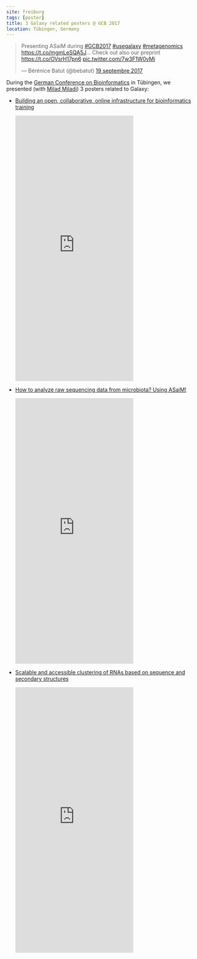 ```yaml
---
site: freiburg
tags: [poster]
title: 3 Galaxy related posters @ GCB 2017
location: Tübingen, Germany
---
```


<blockquote class="twitter-tweet" data-lang="fr"><p lang="en" dir="ltr">Presenting ASaiM during <a href="https://twitter.com/hashtag/GCB2017?src=hash&amp;ref_src=twsrc%5Etfw">#GCB2017</a> <a href="https://twitter.com/hashtag/usegalaxy?src=hash&amp;ref_src=twsrc%5Etfw">#usegalaxy</a> <a href="https://twitter.com/hashtag/metagenomics?src=hash&amp;ref_src=twsrc%5Etfw">#metagenomics</a> <a href="https://t.co/mgmLeSQA5J">https://t.co/mgmLeSQA5J</a>... Check out also our preprint <a href="https://t.co/OVsrH17pn6">https://t.co/OVsrH17pn6</a> <a href="https://t.co/7w3F1W0vMi">pic.twitter.com/7w3F1W0vMi</a></p>&mdash; Bérénice Batut (@bebatut) <a href="https://twitter.com/bebatut/status/910135440652500997?ref_src=twsrc%5Etfw">19 septembre 2017</a></blockquote>
<script async src="//platform.twitter.com/widgets.js" charset="utf-8"></script>

During the [German Conference on Bioinformatics](http://www.gcb2017.de/) in Tübingen, we presented (with [Milad Miladi](http://www.bioinf.uni-freiburg.de/~miladim/)) 3 posters related to Galaxy:

- [Building an open, collaborative, online infrastructure for bioinformatics training](https://f1000research.com/posters/6-1694)

    <div class="multiple-img">
        <embed src="https://d1hiluowqo0t4b.cloudfront.net/posters/compressed/f1000research-178036.pdf" width="65%" height="700px" type='application/pdf'/>
    </div>

- [How to analyze raw sequencing data from microbiota? Using ASaiM!](https://f1000research.com/posters/6-1695)

    <div class="multiple-img">
        <embed src="https://d1hiluowqo0t4b.cloudfront.net/posters/docs/f1000research-178037.pdf" width="65%" height="700px" type='application/pdf'/>
    </div>

- [Scalable and accessible clustering of RNAs based on sequence and secondary structures](https://f1000research.com/posters/6-1884)

    <div class="multiple-img">
        <embed src="https://d1hiluowqo0t4b.cloudfront.net/posters/docs/f1000research-182067.pdf" width="65%" height="700px" type='application/pdf'/>
    </div>

